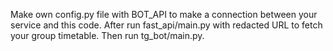Make own config.py file with BOT_API to make a connection between your service and this code. 
After run fast_api/main.py with redacted URL to fetch your group timetable.
Then run tg_bot/main.py.
